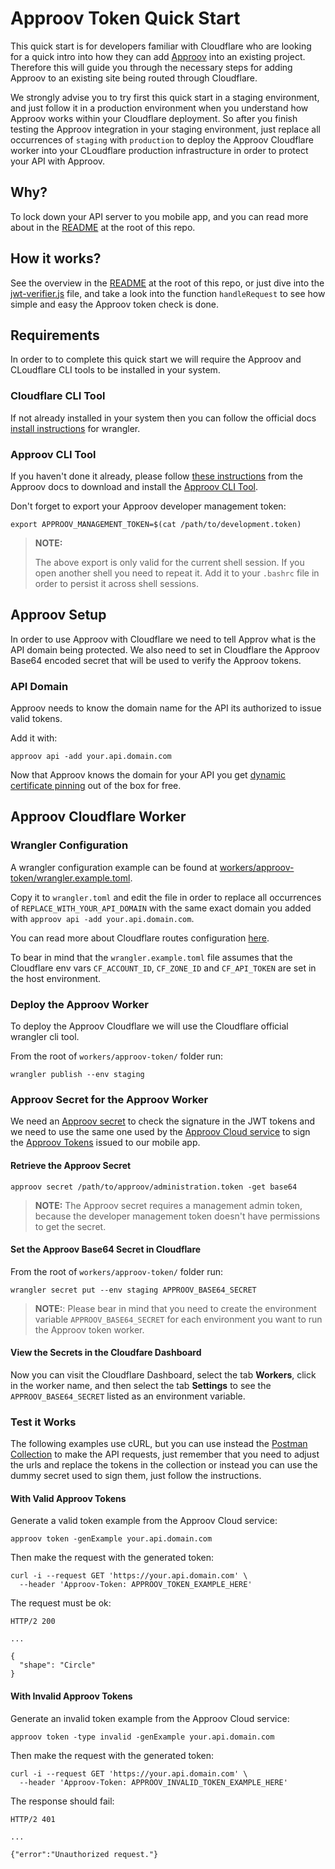 # Approov Token Quick Start

This quick start is for developers familiar with Cloudflare who are looking for a quick intro into how they can add [Approov](https://approov.io) into an existing project. Therefore this will guide you through the necessary steps for adding Approov to an existing site being routed through Cloudflare.

We strongly advise you to try first this quick start in a staging environment, and just follow it in a production environment when you understand how Approov works within your Cloudflare deployment. So after you finish testing the Approov integration in your staging environment, just replace all occurrences of `staging` with `production` to deploy the Approov Cloudflare worker into your CLoudflare production infrastructure in order to protect your API with Approov.


## Why?

To lock down your API server to you mobile app, and you can read more about in the [README](/README.md#why) at the root of this repo.


## How it works?

See the overview in the [README](/README.md#how-it-works) at the root of this repo, or just dive into the [jwt-verifier.js](/workers/approov-token/jwt-verifier.js) file, and take a look into the function `handleRequest` to see how simple and easy the Approov token check is done.


## Requirements

In order to to complete this quick start we will require the Approov and CLoudflare CLI tools to be installed in your system.

### Cloudflare CLI Tool

If not already installed in your system then you can follow the official docs [install instructions](https://developers.cloudflare.com/workers/tooling/wrangler/install/) for wrangler.

### Approov CLI Tool

If you haven't done it already, please follow [these instructions](https://approov.io/docs/latest/approov-installation/#approov-tool) from the Approov docs to download and install the [Approov CLI Tool](https://approov.io/docs/latest/approov-cli-tool-reference/).

Don't forget to export your Approov developer management token:

```text
export APPROOV_MANAGEMENT_TOKEN=$(cat /path/to/development.token)
```

> **NOTE:**
>
> The above export is only valid for the current shell session.
> If you open another shell you need to repeat it.
> Add it to your `.bashrc` file in order to persist it across shell sessions.


## Approov Setup

In order to use Approov with Cloudflare we need to tell Approv what is the API domain being protected. We also need to set in Cloudflare the Approov Base64 encoded secret that will be used to verify the Approov tokens.

### API Domain

Approov needs to know the domain name for the API its authorized to issue valid tokens.

Add it with:

```text
approov api -add your.api.domain.com
```

Now that Approov knows the domain for your API you get [dynamic certificate pinning](https://approov.io/docs/latest/approov-usage-documentation/#approov-dynamic-pinning) out of the box for free.

## Approov Cloudflare Worker

### Wrangler Configuration

A wrangler configuration example can be found at [workers/approov-token/wrangler.example.toml](/workers/approov-token/wrangler.example.toml).

Copy it to `wrangler.toml` and edit the file in order to replace all occurrences of `REPLACE_WITH_YOUR_API_DOMAIN` with the same exact domain you added with `approov api -add your.api.domain.com`.

You can read more about Cloudflare routes configuration [here](https://developers.cloudflare.com/workers/about/routes/).

To bear in mind that the `wrangler.example.toml` file assumes that the Cloudflare env vars `CF_ACCOUNT_ID`, `CF_ZONE_ID` and `CF_API_TOKEN` are set in the host environment.


### Deploy the Approov Worker

To deploy the Approov Cloudflare we will use the Cloudflare official wrangler cli tool.

From the root of `workers/approov-token/` folder run:

```text
wrangler publish --env staging
```

### Approov Secret for the Approov Worker

We need an [Approov secret](https://approov.io/docs/latest/approov-cli-tool-reference/#secret-command) to check the signature in the JWT tokens and we need to use the same one used by the [Approov Cloud service](https://www.approov.io/approov-in-detail.html) to sign the [Approov Tokens](https://www.approov.io/docs/latest/approov-usage-documentation/#approov-tokens) issued to our mobile app.

#### Retrieve the Approov Secret

```text
approov secret /path/to/approov/administration.token -get base64
```

> **NOTE:** The Approov secret requires a management admin token, because the developer management token doesn't have permissions to get the secret.

#### Set the Approov Base64 Secret in Cloudflare

From the root of `workers/approov-token/` folder run:

```text
wrangler secret put --env staging APPROOV_BASE64_SECRET
```

> **NOTE:**: Please bear in mind that you need to create the environment variable `APPROOV_BASE64_SECRET` for each environment you want to run the Approov token worker.


#### View the Secrets in the Cloudfare Dashboard

Now you can visit the Cloudflare Dashboard, select the tab **Workers**, click in the worker name, and then select the tab **Settings** to see the `APPROOV_BASE64_SECRET` listed as an environment variable.


### Test it Works

The following examples use cURL, but you can use instead the [Postman Collection](/README.md#api-requests-with-postman) to make the API requests, just remember that you need to adjust the urls and replace the tokens in the collection or instead you can use the dummy secret used to sign them, just follow the instructions.


#### With Valid Approov Tokens

Generate a valid token example from the Approov Cloud service:

```
approov token -genExample your.api.domain.com
```

Then make the request with the generated token:

```
curl -i --request GET 'https://your.api.domain.com' \
  --header 'Approov-Token: APPROOV_TOKEN_EXAMPLE_HERE'
```

The request must be ok:

```text
HTTP/2 200

...

{
  "shape": "Circle"
}
```

#### With Invalid Approov Tokens

Generate an invalid token example from the Approov Cloud service:

```
approov token -type invalid -genExample your.api.domain.com
```

Then make the request with the generated token:

```
curl -i --request GET 'https://your.api.domain.com' \
  --header 'Approov-Token: APPROOV_INVALID_TOKEN_EXAMPLE_HERE'
```

The response should fail:

```text
HTTP/2 401

...

{"error":"Unauthorized request."}
```
